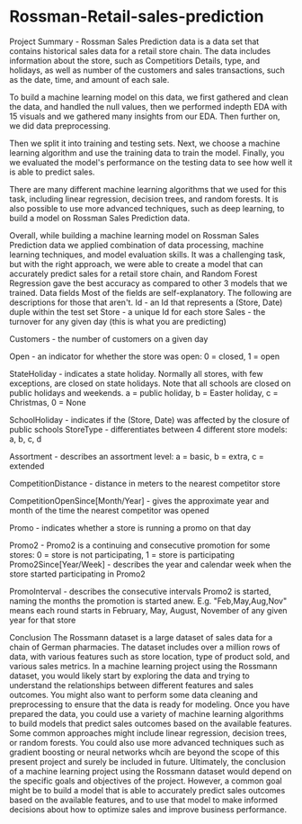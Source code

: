 # Rossman-Retail-sales-prediction
Project Summary -
Rossman Sales Prediction data is a data set that contains historical sales data for a retail store chain. The data includes information about the store, such as Competitiors Details, type, and holidays, as well as number of the customers and sales transactions, such as the date, time, and amount of each sale.

To build a machine learning model on this data, we first gathered and clean the data, and handled the null values, then we performed indepth EDA with 15 visuals and we gathered many insights from our EDA. Then further on, we did data preprocessing.

Then we split it into training and testing sets. Next, we choose a machine learning algorithm and use the training data to train the model. Finally, you we evaluated the model's performance on the testing data to see how well it is able to predict sales.

There are many different machine learning algorithms that we used for this task, including linear regression, decision trees, and random forests. It is also possible to use more advanced techniques, such as deep learning, to build a model on Rossman Sales Prediction data.

Overall, while building a machine learning model on Rossman Sales Prediction data we applied combination of data processing, machine learning techniques, and model evaluation skills. It was a challenging task, but with the right approach, we were able to create a model that can accurately predict sales for a retail store chain, and Random Forest Regression gave the best accuracy as compared to other 3 models that we trained.
Data fields
Most of the fields are self-explanatory. The following are descriptions for those that aren't.
Id - an Id that represents a (Store, Date) duple within the test set
Store - a unique Id for each store
Sales - the turnover for any given day (this is what you are predicting)

Customers - the number of customers on a given day

Open - an indicator for whether the store was open: 0 = closed, 1 = open

StateHoliday - indicates a state holiday. Normally all stores, with few exceptions, are closed on state holidays. Note that all schools are closed on public holidays and weekends. a = public holiday, b = Easter holiday, c = Christmas, 0 = None

SchoolHoliday - indicates if the (Store, Date) was affected by the closure of public schools
StoreType - differentiates between 4 different store models: a, b, c, d

Assortment - describes an assortment level: a = basic, b = extra, c = extended

CompetitionDistance - distance in meters to the nearest competitor store

CompetitionOpenSince[Month/Year] - gives the approximate year and month of the time the nearest competitor was opened

Promo - indicates whether a store is running a promo on that day

Promo2 - Promo2 is a continuing and consecutive promotion for some stores: 0 = store is not participating, 1 = store is participating
Promo2Since[Year/Week] - describes the year and calendar week when the store started participating in Promo2

PromoInterval - describes the consecutive intervals Promo2 is started, naming the months the promotion is started anew. E.g. "Feb,May,Aug,Nov" means each round starts in February, May, August, November of any given year for that store

Conclusion
The Rossmann dataset is a large dataset of sales data for a chain of German pharmacies. The dataset includes over a million rows of data, with various features such as store location, type of product sold, and various sales metrics. In a machine learning project using the Rossmann dataset, you would likely start by exploring the data and trying to understand the relationships between different features and sales outcomes. You might also want to perform some data cleaning and preprocessing to ensure that the data is ready for modeling. Once you have prepared the data, you could use a variety of machine learning algorithms to build models that predict sales outcomes based on the available features. Some common approaches might include linear regression, decision trees, or random forests. You could also use more advanced techniques such as gradient boosting or neural networks whcih are beyond the scope of this present project and surely be included in future. Ultimately, the conclusion of a machine learning project using the Rossmann dataset would depend on the specific goals and objectives of the project. However, a common goal might be to build a model that is able to accurately predict sales outcomes based on the available features, and to use that model to make informed decisions about how to optimize sales and improve business performance.
